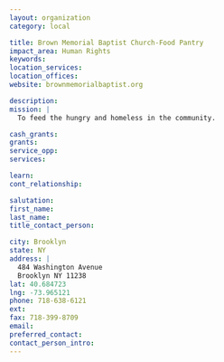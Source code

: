 ```yaml
---
layout: organization
category: local

title: Brown Memorial Baptist Church-Food Pantry
impact_area: Human Rights
keywords: 
location_services: 
location_offices: 
website: brownmemorialbaptist.org

description: 
mission: |
  To feed the hungry and homeless in the community.

cash_grants: 
grants: 
service_opp: 
services: 

learn: 
cont_relationship: 

salutation: 
first_name: 
last_name: 
title_contact_person: 

city: Brooklyn
state: NY
address: |
  484 Washington Avenue  
  Brooklyn NY 11238
lat: 40.684723
lng: -73.965121
phone: 718-638-6121
ext: 
fax: 718-399-8709
email: 
preferred_contact: 
contact_person_intro: 
---
```

